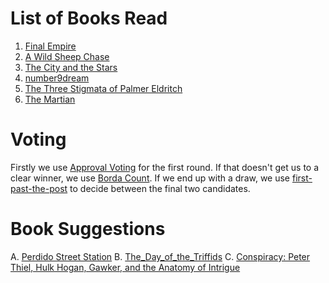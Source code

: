 <!-- TITLE: Book Gathering -->
<!-- SUBTITLE: The Book Gathering -->

# List of Books Read
1. [Final Empire](books/the-final-empire)
2. [A Wild Sheep Chase](books/a-wild-sheep-chase)
3. [The City and the Stars](books/the-city-and-the-stars)
4. [number9dream](books/number-9-dream)
5. [The Three Stigmata of Palmer Eldritch](books/the-three-stigmata-of-palmer-eldritch)
6. [The Martian](books/the-martian)

# Voting
Firstly we use [Approval Voting](https://en.wikipedia.org/wiki/Approval_voting) for the first round.
If that doesn't get us to a clear winner, we use [Borda Count](https://en.wikipedia.org/wiki/Borda_count).
If we end up with a draw, we use [first-past-the-post](https://en.wikipedia.org/wiki/First-past-the-post_voting) to decide between the final two candidates.

# Book Suggestions
A. [Perdido Street Station](https://www.goodreads.com/book/show/68494.Perdido_Street_Station)
B. [The_Day_of_the_Triffids](https://www.goodreads.com/book/show/530965.The_Day_of_the_Triffids)
C. [Conspiracy: Peter Thiel, Hulk Hogan, Gawker, and the Anatomy of Intrigue](https://www.goodreads.com/book/show/36681909-conspiracy)